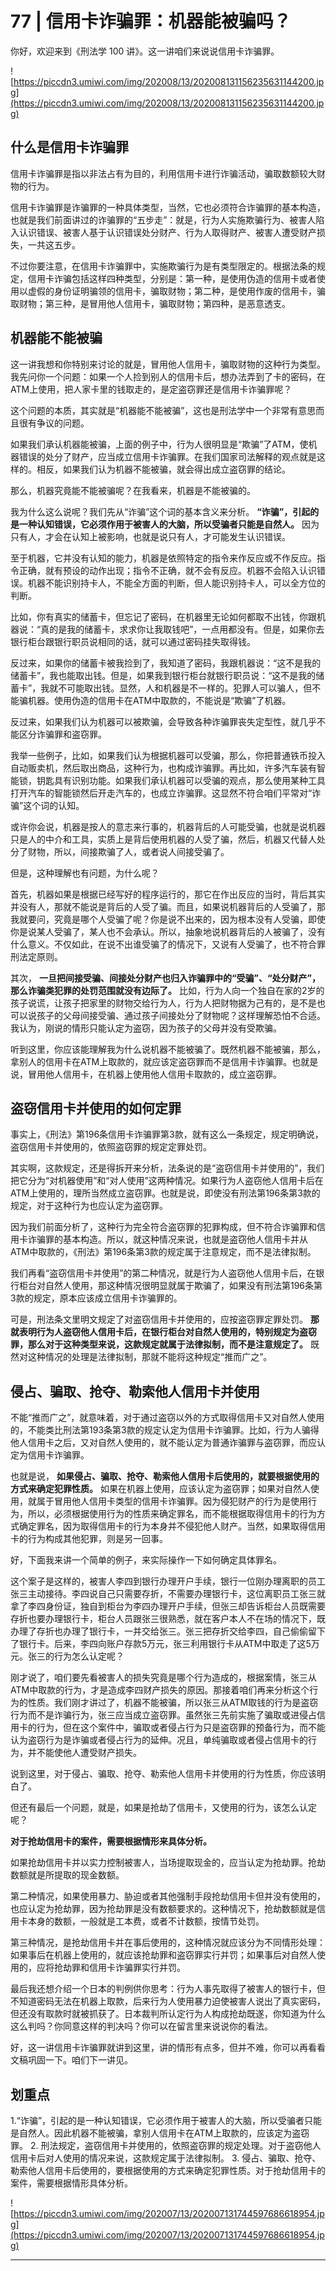 # 77 | 信用卡诈骗罪：机器能被骗吗？

你好，欢迎来到《刑法学 100 讲》。这一讲咱们来说说信用卡诈骗罪。

![https://piccdn3.umiwi.com/img/202008/13/202008131156235631144200.jpg](https://piccdn3.umiwi.com/img/202008/13/202008131156235631144200.jpg)

## 什么是信用卡诈骗罪

信用卡诈骗罪是指以非法占有为目的，利用信用卡进行诈骗活动，骗取数额较大财物的行为。

信用卡诈骗罪是诈骗罪的一种具体类型，当然，它也必须符合诈骗罪的基本构造，也就是我们前面讲过的诈骗罪的“五步走”：就是，行为人实施欺骗行为、被害人陷入认识错误、被害人基于认识错误处分财产、行为人取得财产、被害人遭受财产损失，一共这五步。

不过你要注意，在信用卡诈骗罪中，实施欺骗行为是有类型限定的。根据法条的规定，信用卡诈骗包括这样四种类型，分别是：第一种，是使用伪造的信用卡或者使用以虚假的身份证明骗领的信用卡，骗取财物；第二种，是使用作废的信用卡，骗取财物；第三种，是冒用他人信用卡，骗取财物；第四种，是恶意透支。

## 机器能不能被骗

这一讲我想和你特别来讨论的就是，冒用他人信用卡，骗取财物的这种行为类型。我先问你一个问题：如果一个人捡到别人的信用卡后，想办法弄到了卡的密码，在ATM上使用，把人家卡里的钱取走的，是定盗窃罪还是信用卡诈骗罪呢？

这个问题的本质，其实就是“机器能不能被骗”，这也是刑法学中一个非常有意思而且很有争议的问题。

如果我们承认机器能被骗，上面的例子中，行为人很明显是“欺骗”了ATM，使机器错误的处分了财产，应当成立信用卡诈骗罪。在我们国家司法解释的观点就是这样的。相反，如果我们认为机器不能被骗，就会得出成立盗窃罪的结论。

那么，机器究竟能不能被骗呢？在我看来，机器是不能被骗的。

我为什么这么说呢？我们先从“诈骗”这个词的基本含义来分析。 **“诈骗”，引起的是一种认知错误，它必须作用于被害人的大脑，所以受骗者只能是自然人。** 因为只有人，才会在认知上被影响，也就是说只有人，才可能发生认识错误。

至于机器，它并没有认知的能力，机器是依照特定的指令来作反应或不作反应。指令正确，就有预设的动作出现；指令不正确，就不会有反应。机器不会陷入认识错误。机器不能识别持卡人，不能全方面的判断，但人能识别持卡人，可以全方位的判断。

比如，你有真实的储蓄卡，但忘记了密码，在机器里无论如何都取不出钱，你跟机器说：“真的是我的储蓄卡，求求你让我取钱吧”，一点用都没有。但是，如果你去银行柜台跟银行职员说相同的话，就可以通过密码挂失取得钱。

反过来，如果你的储蓄卡被我捡到了，我知道了密码，我跟机器说：“这不是我的储蓄卡”，我也能取出钱。但是，如果我到银行柜台就银行职员说：“这不是我的储蓄卡”，我就不可能取出钱。显然，人和机器是不一样的。犯罪人可以骗人，但不能骗机器。使用伪造的信用卡在ATM中取款的，不能说是“欺骗”了机器。

反过来，如果我们认为机器可以被欺骗，会导致各种诈骗罪丧失定型性，就几乎不能区分诈骗罪和盗窃罪。

我举一些例子，比如，如果我们认为根据机器可以受骗，那么，你把普通铁币投入自动贩卖机，然后取出商品，这种行为，也构成诈骗罪。再比如，许多汽车装有智能锁，钥匙具有识别功能。如果我们承认机器可以受骗的观点，那么使用某种工具打开汽车的智能锁然后开走汽车的，也成立诈骗罪。这显然不符合咱们平常对“诈骗”这个词的认知。

或许你会说，机器是按人的意志来行事的，机器背后的人可能受骗，也就是说机器只是人的中介和工具，实质上是背后使用机器的人受了骗，然后，机器又代替人处分了财物，所以，间接欺骗了人，或者说人间接受骗了。

但是，这种理解也有问题，为什么呢？

首先，机器如果是根据已经写好的程序运行的，那它在作出反应的当时，背后其实并没有人，那就不能说是背后的人受了骗。而且，如果说机器背后的人受骗了，那我就要问，究竟是哪个人受骗了呢？你是说不出来的，因为根本没有人受骗，即使你是说某人受骗了，某人也不会承认。所以，抽象地说机器背后的人被骗了，没有什么意义。不仅如此，在说不出谁受骗了的情况下，又说有人受骗了，也不符合罪刑法定原则。

其次， **一旦把间接受骗、间接处分财产也归入诈骗罪中的“受骗”、“处分财产”，那么诈骗类犯罪的处罚范围就没有边际了。** 比如，行为人向一个独自在家的2岁的孩子说谎，让孩子把家里的财物交给行为人，行为人把财物据为己有的，是不是也可以说孩子的父母间接受骗、通过孩子间接处分了财物呢？这样理解恐怕不合适。我认为，刚说的情形只能认定为盗窃，因为孩子的父母并没有受欺骗。

听到这里，你应该能理解我为什么说机器不能被骗了。既然机器不能被骗，那么，拿别人的信用卡在ATM上取款的，就应该定盗窃罪而不是信用卡诈骗罪。也就是说，冒用他人信用卡，在机器上使用他人信用卡取款的，成立盗窃罪。

## 盗窃信用卡并使用的如何定罪

事实上，《刑法》第196条信用卡诈骗罪第3款，就有这么一条规定，规定明确说，盗窃信用卡并使用的，依照盗窃罪的规定定罪处罚。

其实啊，这款规定，还是得拆开来分析，法条说的是“盗窃信用卡并使用的”，我们把它分为“对机器使用”和“对人使用”这两种情况。如果行为人盗窃他人信用卡后在ATM上使用的，理所当然成立盗窃罪。也就是说，即使没有刑法第196条第3款的规定，对于这种行为也应认定为盗窃罪。

因为我们前面分析了，这种行为完全符合盗窃罪的犯罪构成，但不符合诈骗罪和信用卡诈骗罪的基本构造。所以，就这种情况来说，也就是盗窃他人信用卡并从ATM中取款的，《刑法》第196条第3款的规定属于注意规定，而不是法律拟制。

我们再看“盗窃信用卡并使用”的第二种情况，就是行为人盗窃他人信用卡后，在银行柜台对自然人使用，那这种情况很明显就属于欺骗了，如果没有刑法第196条第3款的规定，原本应该成立信用卡诈骗罪的。

可是，刑法条文里明文规定了对盗窃信用卡并使用的，应按盗窃罪定罪处罚。 **那就表明行为人盗窃他人信用卡后，在银行柜台对自然人使用的，特别规定为盗窃罪，那么对于这种类型来说，这款规定就属于法律拟制，而不是注意规定了。** 既然对这种情况的处理是法律拟制，那就不能将这种规定“推而广之”。

## 侵占、骗取、抢夺、勒索他人信用卡并使用

不能“推而广之”，就意味着，对于通过盗窃以外的方式取得信用卡又对自然人使用的，不能类比刑法第193条第3款的规定认定为信用卡诈骗罪。比如，行为人骗得他人信用卡之后，又对自然人使用的，就不能认定为普通诈骗罪与盗窃罪，而应认定为信用卡诈骗罪。

也就是说， **如果侵占、骗取、抢夺、勒索他人信用卡后使用的，就要根据使用的方式来确定犯罪性质。** 如果在机器上使用，应该认定为盗窃罪；如果对自然人使用，就属于冒用他人信用卡类型的信用卡诈骗罪。因为侵犯财产的行为是使用行为，所以，必须根据使用行为的性质来确定罪名，而不能根据取得信用卡的行为方式确定罪名，因为取得信用卡的行为本身并不侵犯他人财产。当然，如果取得信用卡的行为构成其他犯罪，则是另一回事。

好，下面我来讲一个简单的例子，来实际操作一下如何确定具体罪名。

这个案子是这样的，被害人李四到银行办理开户手续，银行一位刚办理离职的员工张三主动接待。李四说自己只需要存折，不需要办理银行卡，这位离职员工张三就拿了李四身份证，独自到柜台为李四办理开户手续，但张三却告诉柜台人员既需要存折也要办理银行卡，柜台人员跟张三很熟悉，就在客户本人不在场的情况下，既办理了存折也办理了银行卡，一并交给张三。张三把存折交给李四，自己偷偷留下了银行卡。后来，李四向账户存款5万元，张三利用银行卡从ATM中取走了这5万元。张三的行为怎么认定呢？

刚才说了，咱们要先看被害人的损失究竟是哪个行为造成的，根据案情，张三从ATM中取款的行为，才是造成李四财产损失的原因。那接着咱们再来分析这个行为的性质。我们刚才讲过了，机器不能被骗，所以张三从ATM取钱的行为是盗窃行为而不是诈骗行为，张三应当成立盗窃罪。虽然张三先前实施了骗取或进侵占信用卡的行为，但在这个案件中，骗取或者侵占行为只是盗窃罪的预备行为，而不能认为盗窃行为是诈骗或者侵占行为的延伸。况且，单纯骗取或者侵占信用卡的行为，并不能使他人遭受财产损失。

说到这里，对于侵占、骗取、抢夺、勒索他人信用卡并使用的行为性质，你应该明白了。

但还有最后一个问题，就是，如果是抢劫了信用卡，又使用的行为，该怎么认定呢？

 **对于抢劫信用卡的案件，需要根据情形来具体分析。**

如果抢劫信用卡并以实力控制被害人，当场提取现金的，应当认定为抢劫罪。抢劫数额就是所提取的现金数额。

第二种情况，如果使用暴力、胁迫或者其他强制手段抢劫信用卡但并没有使用的，也应认定为抢劫罪，因为抢劫罪是没有数额要求的。这种情况下，抢劫数额就是信用卡本身的数额，一般就是工本费，或者不计数额，按情节处罚。

第三种情况，是抢劫信用卡并在事后使用的，这种情况就应该分为不同情形处理：如果事后在机器上使用的，就应该抢劫罪和盗窃罪实行并罚；如果事后对自然人使用的，应将抢劫罪和信用卡诈骗罪实行并罚。

最后我还想介绍一个日本的判例供你思考：行为人事先取得了被害人的银行卡，但不知道密码无法在机器上取款，后来行为人使用暴力迫使被害人说出了真实密码，但还没有取款时就被抓获了。日本裁判所认定行为人构成抢劫既遂，你知道为什么这么判吗？你同意这样的判决吗？你可以在留言里来说说你的看法。

好，这一讲信用卡诈骗罪就讲到这里，讲的情形有点多，但并不难，你可以再看看文稿巩固一下。咱们下一讲见。

## 划重点

1.“诈骗”，引起的是一种认知错误，它必须作用于被害人的大脑，所以受骗者只能是自然人。因此机器不能被骗，拿别人信用卡在ATM上取款的，应该定为盗窃罪。
2. 刑法规定，盗窃信用卡并使用的，依照盗窃罪的规定处理。对于盗窃他人信用卡后对人使用的情况来说，这款规定属于法律拟制。
3. 侵占、骗取、抢夺、勒索他人信用卡后使用的，要根据使用的方式来确定犯罪性质。对于抢劫信用卡的案件，需要根据情形具体分析。


![https://piccdn3.umiwi.com/img/202007/13/202007131744597686618954.jpg](https://piccdn3.umiwi.com/img/202007/13/202007131744597686618954.jpg)

---
